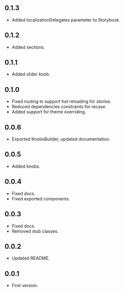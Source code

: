 ## 0.1.3
- Added localizationDelegates parameter to Storybook.

## 0.1.2
- Added sections.

## 0.1.1
- Added slider knob.

## 0.1.0
- Fixed routing to support hot reloading for stories.
- Reduced dependencies constraints for recase.
- Added support for theme overriding.

## 0.0.6
- Exported KnobsBuilder, updated documentation.

## 0.0.5
- Added knobs.

## 0.0.4
- Fixed docs.
- Fixed exported components.

## 0.0.3
- Fixed docs.
- Removed stub classes.

## 0.0.2
- Updated README. 

## 0.0.1 
- First version.
